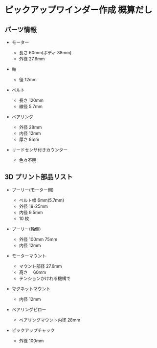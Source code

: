 # ピックアップワインダー作成 概算だし

## パーツ情報

- モーター

  - 長さ 60mm(ボディ 38mm)
  - 外径 27.6mm

- 軸

  - 径 12mm

- ベルト

  - 長さ 120mm
  - 線径 5.7mm

- ベアリング

  - 外径 28mm
  - 内径 12mm
  - 厚さ 8mm

- リードセンサ付きカウンター
  - 色々不明

## 3D プリント部品リスト

- プーリー(モーター側)

  - ベルト幅 6mm(5.7mm)
  - 外径 18-25mm
  - 内径 9.5mm
  - 10 枚

- プーリー(軸側)

  - 外径 100mm 75mm
  - 内径 12mm

- モーターマウント

  - マウント部径 27.6mm
  - 高さ　 60mm
  - テンションかけれる機構で

- マグネットマウント

  - 内径 12mm

- ベアリングピロー

  - ベアリングマウント内径 28mm

- ピックアップチャック
  - 外径 100mm
